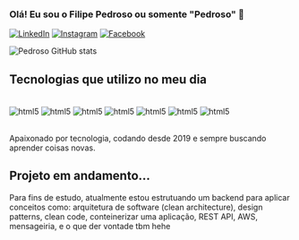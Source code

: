 ### Olá! Eu sou o Filipe Pedroso ou somente "Pedroso" 🤙

[![LinkedIn](https://img.shields.io/badge/LinkedIn-0077B5?style=for-the-badge&logo=linkedin&logoColor=white)](https://www.linkedin.com/in/filipe-pedroso/)
[![Instagram](https://img.shields.io/badge/Instagram-E4405F?style=for-the-badge&logo=instagram&logoColor=white)](https://www.instagram.com/fi.pedroso/)
[![Facebook](https://img.shields.io/badge/Facebook-1877F2?style=for-the-badge&logo=facebook&logoColor=white)](https://www.facebook.com/filipe.pedrosodasilva)

![Pedroso GitHub stats](https://github-readme-stats.vercel.app/api?username=devpedroso&show_icons=true&theme=highcontrast)

## Tecnologias que utilizo no meu dia

<div style="display: inline_block"><br/>
  <img align="center" alt="html5" src="	https://img.shields.io/badge/HTML5-E34F26?style=for-the-badge&logo=html5&logoColor=white" />
  <img align="center" alt="html5" src="https://img.shields.io/badge/CSS3-1572B6?style=for-the-badge&logo=css3&logoColor=white" />
  <img align="center" alt="html5" src="https://img.shields.io/badge/JavaScript-F7DF1E?style=for-the-badge&logo=javascript&logoColor=black" />
  <img align="center" alt="html5" src="https://img.shields.io/badge/TypeScript-007ACC?style=for-the-badge&logo=typescript&logoColor=white" />
  <img align="center" alt="html5" src="https://img.shields.io/badge/React-20232A?style=for-the-badge&logo=react&logoColor=61DAFB" />
  <img align="center" alt="html5" src="https://img.shields.io/badge/React_Native-20232A?style=for-the-badge&logo=react&logoColor=61DAFB" />  
  <img align="center" alt="html5" src="https://img.shields.io/badge/Java-ED8B00?style=for-the-badge&logo=openjdk&logoColor=white" />  
</div><br />

Apaixonado por tecnologia, codando desde 2019 e sempre buscando aprender coisas novas.

## Projeto em andamento...

Para fins de estudo, atualmente estou estrutuando um backend para aplicar conceitos como: arquitetura de software (clean architecture), design patterns, clean code, conteinerizar uma aplicação, REST API, AWS, mensageiria, e o que der vontade tbm hehe
